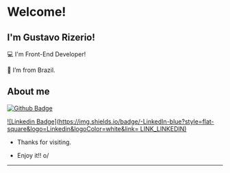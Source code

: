 # Welcome!

 

## I'm Gustavo Rizerio!

 

:computer: I'm Front-End Developer!

:house_with_garden: I’m from Brazil.


## About me

[![Github Badge](https://img.shields.io/badge/-Github-000?style=flat-square&logo=Github&logoColor=white&link=LINK_GIT)](https://github.com/GustavoRizerio)

[![Linkedin Badge](https://img.shields.io/badge/-LinkedIn-blue?style=flat-square&logo=Linkedin&logoColor=white&link= LINK_LINKEDIN)](https://www.linkedin.com/in/gustavo-rizerio-aba495212)



- Thanks for visiting.

- Enjoy it!! o/

----------------------------------------------------------------------------------
